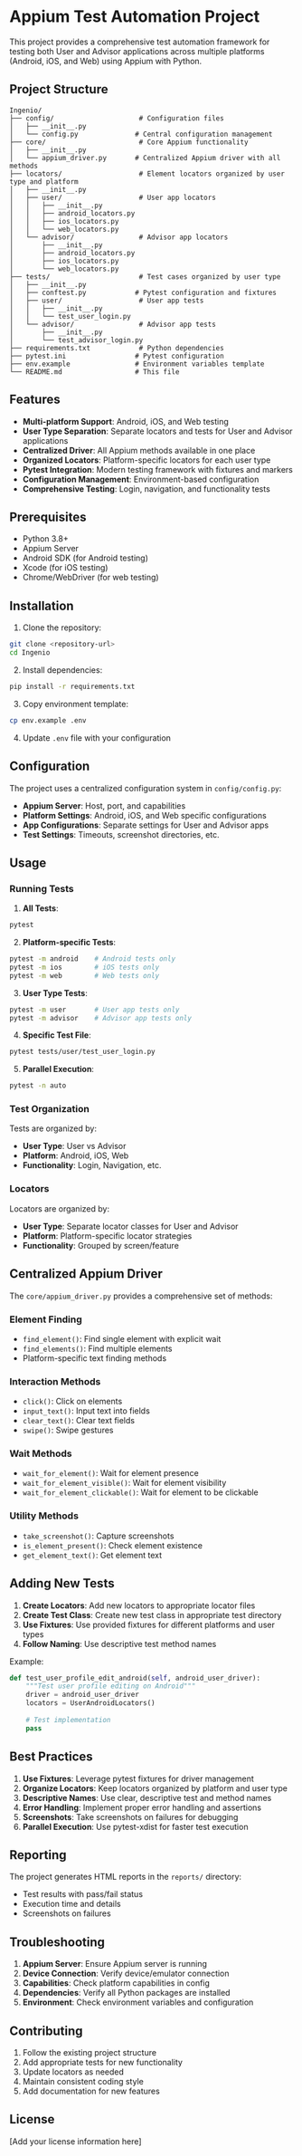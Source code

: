 # Appium Test Automation Project

This project provides a comprehensive test automation framework for testing both User and Advisor applications across multiple platforms (Android, iOS, and Web) using Appium with Python.

## Project Structure

```
Ingenio/
├── config/                     # Configuration files
│   ├── __init__.py
│   └── config.py              # Central configuration management
├── core/                       # Core Appium functionality
│   ├── __init__.py
│   └── appium_driver.py       # Centralized Appium driver with all methods
├── locators/                   # Element locators organized by user type and platform
│   ├── __init__.py
│   ├── user/                   # User app locators
│   │   ├── __init__.py
│   │   ├── android_locators.py
│   │   ├── ios_locators.py
│   │   └── web_locators.py
│   └── advisor/                # Advisor app locators
│       ├── __init__.py
│       ├── android_locators.py
│       ├── ios_locators.py
│       └── web_locators.py
├── tests/                      # Test cases organized by user type
│   ├── __init__.py
│   ├── conftest.py            # Pytest configuration and fixtures
│   ├── user/                   # User app tests
│   │   ├── __init__.py
│   │   └── test_user_login.py
│   └── advisor/                # Advisor app tests
│       ├── __init__.py
│       └── test_advisor_login.py
├── requirements.txt            # Python dependencies
├── pytest.ini                 # Pytest configuration
├── env.example                # Environment variables template
└── README.md                  # This file
```

## Features

- **Multi-platform Support**: Android, iOS, and Web testing
- **User Type Separation**: Separate locators and tests for User and Advisor applications
- **Centralized Driver**: All Appium methods available in one place
- **Organized Locators**: Platform-specific locators for each user type
- **Pytest Integration**: Modern testing framework with fixtures and markers
- **Configuration Management**: Environment-based configuration
- **Comprehensive Testing**: Login, navigation, and functionality tests

## Prerequisites

- Python 3.8+
- Appium Server
- Android SDK (for Android testing)
- Xcode (for iOS testing)
- Chrome/WebDriver (for web testing)

## Installation

1. Clone the repository:
```bash
git clone <repository-url>
cd Ingenio
```

2. Install dependencies:
```bash
pip install -r requirements.txt
```

3. Copy environment template:
```bash
cp env.example .env
```

4. Update `.env` file with your configuration

## Configuration

The project uses a centralized configuration system in `config/config.py`:

- **Appium Server**: Host, port, and capabilities
- **Platform Settings**: Android, iOS, and Web specific configurations
- **App Configurations**: Separate settings for User and Advisor apps
- **Test Settings**: Timeouts, screenshot directories, etc.

## Usage

### Running Tests

1. **All Tests**:
```bash
pytest
```

2. **Platform-specific Tests**:
```bash
pytest -m android    # Android tests only
pytest -m ios        # iOS tests only
pytest -m web        # Web tests only
```

3. **User Type Tests**:
```bash
pytest -m user       # User app tests only
pytest -m advisor    # Advisor app tests only
```

4. **Specific Test File**:
```bash
pytest tests/user/test_user_login.py
```

5. **Parallel Execution**:
```bash
pytest -n auto
```

### Test Organization

Tests are organized by:
- **User Type**: User vs Advisor
- **Platform**: Android, iOS, Web
- **Functionality**: Login, Navigation, etc.

### Locators

Locators are organized by:
- **User Type**: Separate locator classes for User and Advisor
- **Platform**: Platform-specific locator strategies
- **Functionality**: Grouped by screen/feature

## Centralized Appium Driver

The `core/appium_driver.py` provides a comprehensive set of methods:

### Element Finding
- `find_element()`: Find single element with explicit wait
- `find_elements()`: Find multiple elements
- Platform-specific text finding methods

### Interaction Methods
- `click()`: Click on elements
- `input_text()`: Input text into fields
- `clear_text()`: Clear text fields
- `swipe()`: Swipe gestures

### Wait Methods
- `wait_for_element()`: Wait for element presence
- `wait_for_element_visible()`: Wait for element visibility
- `wait_for_element_clickable()`: Wait for element to be clickable

### Utility Methods
- `take_screenshot()`: Capture screenshots
- `is_element_present()`: Check element existence
- `get_element_text()`: Get element text

## Adding New Tests

1. **Create Locators**: Add new locators to appropriate locator files
2. **Create Test Class**: Create new test class in appropriate test directory
3. **Use Fixtures**: Use provided fixtures for different platforms and user types
4. **Follow Naming**: Use descriptive test method names

Example:
```python
def test_user_profile_edit_android(self, android_user_driver):
    """Test user profile editing on Android"""
    driver = android_user_driver
    locators = UserAndroidLocators()
    
    # Test implementation
    pass
```

## Best Practices

1. **Use Fixtures**: Leverage pytest fixtures for driver management
2. **Organize Locators**: Keep locators organized by platform and user type
3. **Descriptive Names**: Use clear, descriptive test and method names
4. **Error Handling**: Implement proper error handling and assertions
5. **Screenshots**: Take screenshots on failures for debugging
6. **Parallel Execution**: Use pytest-xdist for faster test execution

## Reporting

The project generates HTML reports in the `reports/` directory:
- Test results with pass/fail status
- Execution time and details
- Screenshots on failures

## Troubleshooting

1. **Appium Server**: Ensure Appium server is running
2. **Device Connection**: Verify device/emulator connection
3. **Capabilities**: Check platform capabilities in config
4. **Dependencies**: Verify all Python packages are installed
5. **Environment**: Check environment variables and configuration

## Contributing

1. Follow the existing project structure
2. Add appropriate tests for new functionality
3. Update locators as needed
4. Maintain consistent coding style
5. Add documentation for new features

## License

[Add your license information here]
